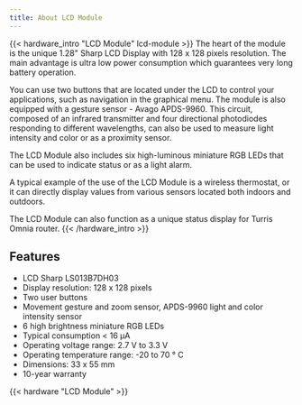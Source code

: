 ```yaml
---
title: About LCD Module
---
```


{{< hardware_intro "LCD Module" lcd-module >}}
The heart of the module is the unique 1.28" Sharp LCD Display with 128 x 128 pixels resolution. The main advantage is ultra low power consumption which guarantees very long battery operation.

You can use two buttons that are located under the LCD to control your applications, such as navigation in the graphical menu. The module is also equipped with a gesture sensor - Avago APDS-9960. This circuit, composed of an infrared transmitter and four directional photodiodes responding to different wavelengths, can also be used to measure light intensity and color or as a proximity sensor.

The LCD Module also includes six high-luminous miniature RGB LEDs that can be used to indicate status or as a light alarm.

A typical example of the use of the LCD Module is a wireless thermostat, or it can directly display values from various sensors located both indoors and outdoors.

The LCD Module can also function as a unique status display for Turris Omnia router.
{{< /hardware_intro >}}

## Features

  * LCD Sharp LS013B7DH03
  * Display resolution: 128 x 128 pixels
  * Two user buttons
  * Movement gesture and zoom sensor, APDS-9960 light and color intensity sensor
  * 6 high brightness miniature RGB LEDs
  * Typical consumption < 16 μA
  * Operating voltage range: 2.7 V to 3.3 V
  * Operating temperature range: -20 to 70 ° C
  * Dimensions: 33 x 55 mm
  * 10-year warranty

{{< hardware "LCD Module" >}}
